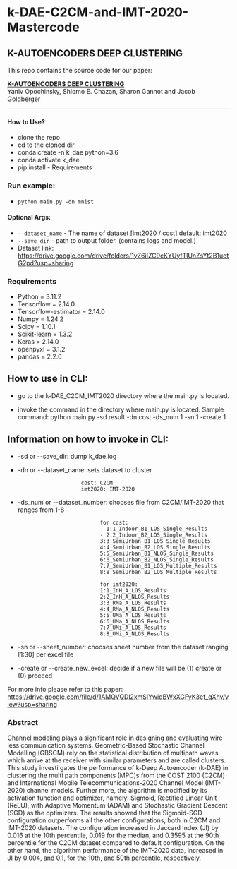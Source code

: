 # k-DAE-C2CM-and-IMT-2020-Mastercode

## K-AUTOENCODERS DEEP CLUSTERING

This repo contains the source code for our paper:

[**K-AUTOENCODERS DEEP CLUSTERING**](http://www.eng.biu.ac.il/goldbej/files/2020/02/ICASSP_2020_Yaniv.pdf)
<br>
Yaniv Opochinsky, Shlomo E. Chazan, Sharon Gannot and Jacob Goldberger

---

#### How to Use?

- clone the repo
- cd to the cloned dir
- conda create -n k_dae python=3.6
- conda activate k_dae
- pip install - Requirements

### Run example:

- `python main.py -dn mnist`

#### Optional Args:

- `--dataset_name` - The name of dataset [imt2020 / cost] default: imt2020
- `--save_dir` - path to output folder. (contains logs and model.)
- Dataset link: https://drive.google.com/drive/folders/1yZ6iIZC9cKYUyfTlUnZsYt2B1uotG2pd?usp=sharing

### Requirements

- Python = 3.11.2
- Tensorflow = 2.14.0
- Tensorflow-estimator = 2.14.0
- Numpy = 1.24.2
- Scipy = 1.10.1
- Scikit-learn = 1.3.2
- Keras = 2.14.0
- openpyxl = 3.1.2
- pandas = 2.2.0

## How to use in CLI:

- go to the k-DAE_C2CM_IMT2020 directory where the main.py is located.

- invoke the command in the directory where main.py is located.
  Sample command: python main.py -sd result -dn cost -ds_num 1 -sn 1 -create 1

## Information on how to invoke in CLI:

- -sd or --save_dir: dump k_dae.log
- -dn or --dataset_name: sets dataset to cluster

                          cost: C2CM
                          imt2020: IMT-2020

- -ds_num or --dataset_number: chooses file from C2CM/IMT-2020 that ranges from 1-8

                                for cost:
                                - 1:1_Indoor_B1_LOS_Single_Results
                                - 2:2_Indoor_B2_LOS_Single_Results
                                3:3_SemiUrban_B1_LOS_Single_Results
                                4:4_SemiUrban_B2_LOS_Single_Results
                                5:5_SemiUrban_B1_NLOS_Single_Results
                                6:6_SemiUrban_B2_NLOS_Single_Results
                                7:7_SemiUrban_B1_LOS_Multiple_Results
                                8:8_SemiUrban_B2_LOS_Multiple_Results

                                for imt2020:
                                1:1_InH_A_LOS_Results
                                2:2_InH_A_NLOS_Results
                                3:3_RMa_A_LOS_Results
                                4:4_RMa_A_NLOS_Results
                                5:5_UMa_A_LOS_Results
                                6:6_UMa_A_NLOS_Results
                                7:7_UMi_A_LOS_Results
                                8:8_UMi_A_NLOS_Results

- -sn or --sheet_number: chooses sheet number from the dataset ranging [1:30] per excel file
- -create or --create_new_excel: decide if a new file will be (1) create or (0) proceed

For more info please refer to this paper: https://drive.google.com/file/d/1AMQVQDl2xmSlYwidBWxXGFyK3ef_qXhv/view?usp=sharing

### Abstract

Channel modeling plays a significant role in designing and evaluating wire
less communication systems. Geometric-Based Stochastic Channel Modelling
(GBSCM) rely on the statistical distribution of multipath waves which arrive at
the receiver with similar parameters and are called clusters. This study investi
gates the performance of k-Deep Autoencoder (k-DAE) in clustering the multi
path components (MPC)s from the COST 2100 (C2CM) and International Mobile
Telecommunications-2020 Channel Model (IMT-2020) channel models. Further
more, the algorithm is modified by its activation function and optimizer, namely:
Sigmoid, Rectified Linear Unit (ReLU), with Adaptive Momentum (ADAM) and
Stochastic Gradient Descent (SGD) as the optimizers. The results showed that the
Sigmoid-SGD configuration outperforms all the other configurations, both in C2CM
and IMT-2020 datasets. The configuration increased in Jaccard Index (JI) by 0.016
at the 10th percentile, 0.019 for the median, and 0.3595 at the 90th percentile
for the C2CM dataset compared to default configuration. On the other hand, the
algorithm performance of the IMT-2020 data, increased in JI by 0.004, and 0.1, for
the 10th, and 50th percentile, respectively.

